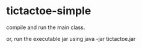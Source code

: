 # tictactoe-simple

compile and run the main class.  

or, run the executable jar using
  java -jar tictactoe.jar
